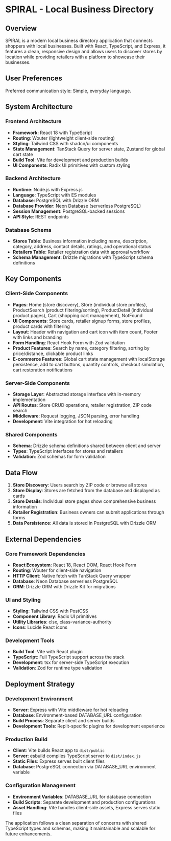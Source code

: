 # SPIRAL - Local Business Directory

## Overview

SPIRAL is a modern local business directory application that connects shoppers with local businesses. Built with React, TypeScript, and Express, it features a clean, responsive design and allows users to discover stores by location while providing retailers with a platform to showcase their businesses.

## User Preferences

Preferred communication style: Simple, everyday language.

## System Architecture

### Frontend Architecture
- **Framework**: React 18 with TypeScript
- **Routing**: Wouter (lightweight client-side routing)
- **Styling**: Tailwind CSS with shadcn/ui components
- **State Management**: TanStack Query for server state, Zustand for global cart state
- **Build Tool**: Vite for development and production builds
- **UI Components**: Radix UI primitives with custom styling

### Backend Architecture
- **Runtime**: Node.js with Express.js
- **Language**: TypeScript with ES modules
- **Database**: PostgreSQL with Drizzle ORM
- **Database Provider**: Neon Database (serverless PostgreSQL)
- **Session Management**: PostgreSQL-backed sessions
- **API Style**: REST endpoints

### Database Schema
- **Stores Table**: Business information including name, description, category, address, contact details, ratings, and operational status
- **Retailers Table**: Retailer registration data with approval workflow
- **Schema Management**: Drizzle migrations with TypeScript schema definitions

## Key Components

### Client-Side Components
- **Pages**: Home (store discovery), Store (individual store profiles), ProductSearch (product filtering/sorting), ProductDetail (individual product pages), Cart (shopping cart management), NotFound
- **UI Components**: Store cards, retailer signup forms, store profiles, product cards with filtering
- **Layout**: Header with navigation and cart icon with item count, Footer with links and branding
- **Form Handling**: React Hook Form with Zod validation
- **Product Features**: Search by name, category filtering, sorting by price/distance, clickable product links
- **E-commerce Features**: Global cart state management with localStorage persistence, add to cart buttons, quantity controls, checkout simulation, cart restoration notifications

### Server-Side Components
- **Storage Layer**: Abstracted storage interface with in-memory implementation
- **API Routes**: Store CRUD operations, retailer registration, ZIP code search
- **Middleware**: Request logging, JSON parsing, error handling
- **Development**: Vite integration for hot reloading

### Shared Components
- **Schema**: Drizzle schema definitions shared between client and server
- **Types**: TypeScript interfaces for stores and retailers
- **Validation**: Zod schemas for form validation

## Data Flow

1. **Store Discovery**: Users search by ZIP code or browse all stores
2. **Store Display**: Stores are fetched from the database and displayed as cards
3. **Store Details**: Individual store pages show comprehensive business information
4. **Retailer Registration**: Business owners can submit applications through forms
5. **Data Persistence**: All data is stored in PostgreSQL with Drizzle ORM

## External Dependencies

### Core Framework Dependencies
- **React Ecosystem**: React 18, React DOM, React Hook Form
- **Routing**: Wouter for client-side navigation
- **HTTP Client**: Native fetch with TanStack Query wrapper
- **Database**: Neon Database serverless PostgreSQL
- **ORM**: Drizzle ORM with Drizzle Kit for migrations

### UI and Styling
- **Styling**: Tailwind CSS with PostCSS
- **Component Library**: Radix UI primitives
- **Utility Libraries**: clsx, class-variance-authority
- **Icons**: Lucide React icons

### Development Tools
- **Build Tool**: Vite with React plugin
- **TypeScript**: Full TypeScript support across the stack
- **Development**: tsx for server-side TypeScript execution
- **Validation**: Zod for runtime type validation

## Deployment Strategy

### Development Environment
- **Server**: Express with Vite middleware for hot reloading
- **Database**: Environment-based DATABASE_URL configuration
- **Build Process**: Separate client and server builds
- **Development Tools**: Replit-specific plugins for development experience

### Production Build
- **Client**: Vite builds React app to `dist/public`
- **Server**: esbuild compiles TypeScript server to `dist/index.js`
- **Static Files**: Express serves built client files
- **Database**: PostgreSQL connection via DATABASE_URL environment variable

### Configuration Management
- **Environment Variables**: DATABASE_URL for database connection
- **Build Scripts**: Separate development and production configurations
- **Asset Handling**: Vite handles client-side assets, Express serves static files

The application follows a clean separation of concerns with shared TypeScript types and schemas, making it maintainable and scalable for future enhancements.